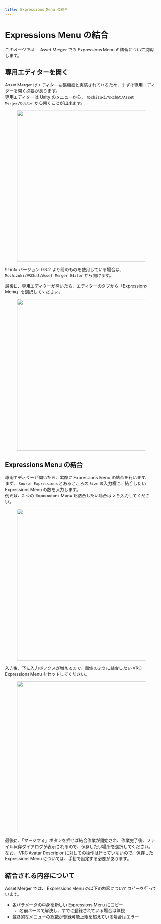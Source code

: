 ```yaml
---
title: Expressions Menu の結合
---
```


# Expressions Menu の結合

このページでは、 Asset Merger での Expressions Menu の結合について説明します。

## 専用エディターを開く

Asset Merger はエディター拡張機能と実装されているため、まずは専用エディターを開く必要があります。  
専用エディターは Unity のメニューから、 `Mochizuki/VRChat/Asset Merger/Editor` から開くことが出来ます。

<figure>
  <img src="https://assets.mochizuki.moe/docs/asset-merger/open-editor.PNG" width="500px" data-zoomable="true">
</figure>

<!-- prettier-ignore-start -->
!!! info
    バージョン 0.3.2 より前のものを使用している場合は、 `Mochizuki/VRChat/Asset Merger Editor` から開けます。

<!-- prettier-ignore-end -->

最後に、専用エディターが開いたら、エディターのタブから「Expressions Menu」を選択してください。

<figure>
  <img src="https://assets.mochizuki.moe/docs/asset-merger/expressions-menu-step-1.png" width="500px" data-zoomable="true">
</figure>

## Expressions Menu の結合

専用エディターが開いたら、実際に Expressions Menu の結合を行います。  
まず、 `Source Expressions` とあるところの `Size` の入力欄に、結合したい Expressions Menu の数を入力します。  
例えば、2 つの Expressions Menu を結合したい場合は `2` を入力してください。

<figure>
  <img src="https://assets.mochizuki.moe/docs/asset-merger/expressions-menu-step-2.png" width="500px" data-zoomable="true">
</figure>

入力後、下に入力ボックスが増えるので、画像のように結合したい VRC Expressions Menu をセットしてください。

<figure>
  <img src="https://assets.mochizuki.moe/docs/asset-merger/expressions-menu-step-3.png" width="500px" data-zoomable="true">
</figure>

最後に、「マージする」ボタンを押せば結合作業が開始され、作業完了後、ファイル保存ダイアログが表示されるので、保存したい場所を選択してください。  
なお、 VRC Avatar Descriptor に対しての操作は行っていないので、保存した Expressions Menu については、手動で設定する必要があります。

## 結合される内容について

Asset Merger では、 Expressions Menu の以下の内容についてコピーを行っています。

-   各パラメータの中身を新しい Expressions Menu にコピー
    -   名前ベースで解決し、すでに登録されている場合は無視
-   最終的なメニューの総数が登録可能上限を超えている場合はエラー
